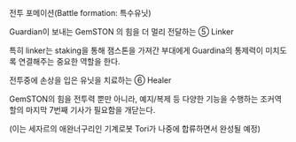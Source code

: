 전투 포메이션(Battle formation: 특수유닛)

Guardian이 보내는 GemSTON 의 힘을 더 멀리 전달하는 ⑤ Linker

특히 linker는 staking을 통해 잼스톤을 가져간 부대에게 Guardina의 통제력이 미치도록 연결해주는 중요한 역할을 한다.

전투중에 손상을 입은 유닛을 치료하는 ⑥ Healer

GemSTON의 힘을 전투력 뿐만 아니라, 예지/복제 등 다양한 기능을 수행하는 조커역할의 마지막 7번째 기사가 필요함을 개닫는다.

(이는 세자르의 애완너구리인 기계로봇 Tori가 나중에 합류하면서 완성될 예정)